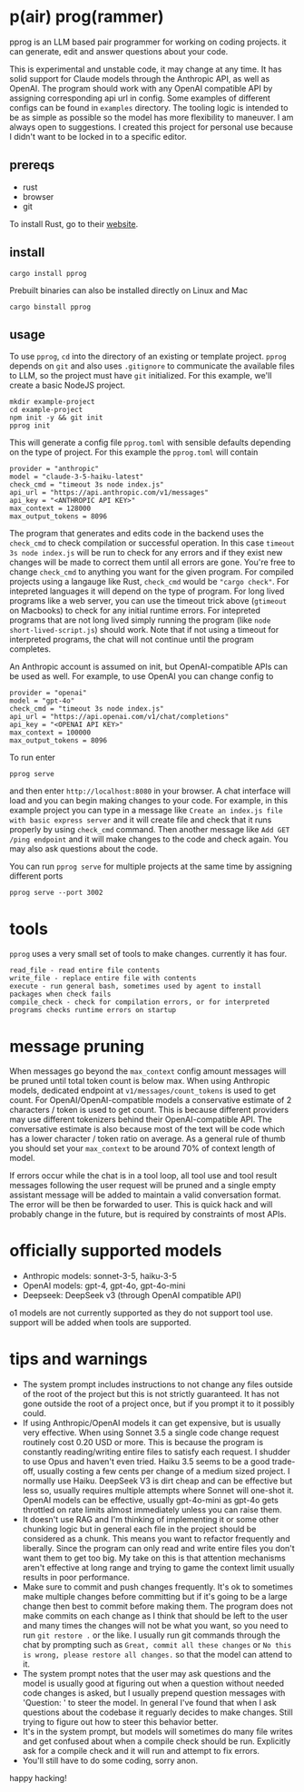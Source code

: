 # p(air) prog(rammer)
pprog is an LLM based pair programmer for working on coding projects.  it can generate, edit and answer questions about your code.

This is experimental and unstable code, it may change at any time.  It has solid support for Claude models through the Anthropic API, as well as OpenAI.  The program should work with any OpenAI compatible API by assigning corresponding api url in config.  Some examples of different configs can be found in `examples` directory.  The tooling logic is intended to be as simple as possible so the model has more flexibility to maneuver.  I am always open to suggestions.  I created this project for personal use because I didn't want to be locked in to a specific editor.

## prereqs
- rust
- browser
- git

To install Rust, go to their [website](https://www.rust-lang.org/).

## install
```
cargo install pprog
```
Prebuilt binaries can also be installed directly on Linux and Mac
```
cargo binstall pprog
```

## usage
To use `pprog`, `cd` into the directory of an existing or template project.  `pprog` depends on `git` and also uses `.gitignore` to communicate the available files to LLM, so the project must have `git` initialized. For this example, we'll create a basic NodeJS project.
```
mkdir example-project
cd example-project
npm init -y && git init
pprog init
```
This will generate a config file `pprog.toml` with sensible defaults depending on the type of project.  For this example the `pprog.toml` will contain
```
provider = "anthropic"
model = "claude-3-5-haiku-latest"
check_cmd = "timeout 3s node index.js"
api_url = "https://api.anthropic.com/v1/messages"
api_key = "<ANTHROPIC API KEY>"
max_context = 128000
max_output_tokens = 8096
```
The program that generates and edits code in the backend uses the `check_cmd` to check compilation or successful operation.  In this case `timeout 3s node index.js` will be run to check for any errors and if they exist new changes will be made to correct them until all errors are gone.  You're free to change `check_cmd` to anything you want for the given program.  For compiled projects using a langauge like Rust, `check_cmd` would be `"cargo check"`.  For intepreted languages it will depend on the type of program.  For long lived programs like a web server, you can use the timeout trick above (`gtimeout` on Macbooks) to check for any initial runtime errors.  For intepreted programs that are not long lived simply running the program (like `node short-lived-script.js`) should work.  Note that if not using a timeout for interpreted programs, the chat will not continue until the program completes.

An Anthropic account is assumed on init, but OpenAI-compatible APIs can be used as well.  For example, to use OpenAI you can change config to 
```
provider = "openai"
model = "gpt-4o"
check_cmd = "timeout 3s node index.js"
api_url = "https://api.openai.com/v1/chat/completions"
api_key = "<OPENAI API KEY>"
max_context = 100000
max_output_tokens = 8096
```
To run enter
```
pprog serve
```
and then enter `http://localhost:8080` in your browser.  A chat interface will load and you can begin making changes to your code.  For example, in this example project you can type in a message like `Create an index.js file with basic express server` and it will create file and check that it runs properly by using `check_cmd` command.  Then another message like `Add GET /ping endpoint` and it will make changes to the code and check again.  You may also ask questions about the code.  

You can run `pprog serve` for multiple projects at the same time by assigning different ports
```
pprog serve --port 3002
```

# tools
`pprog` uses a very small set of tools to make changes.  currently it has four.
```
read_file - read entire file contents
write_file - replace entire file with contents
execute - run general bash, sometimes used by agent to install packages when check fails
compile_check - check for compilation errors, or for interpreted programs checks runtime errors on startup
```

# message pruning
When messages go beyond the `max_context` config amount messages will be pruned until total token count is below max.  When using Anthropic models, dedicated endpoint at `v1/messages/count_tokens` is used to get count.  For OpenAI/OpenAI-compatible models a conservative estimate of 2 characters / token is used to get count.  This is because different providers may use different tokenizers behind their OpenAI-compatible API.  The conversative estimate is also because most of the text will be code which has a lower character / token ratio on average.  As a general rule of thumb you should set your `max_context` to be around 70% of context length of model.  

If errors occur while the chat is in a tool loop, all tool use and tool result messages following the user request will be pruned and a single empty assistant message will be added to maintain a valid conversation format.  The error will be then be forwarded to user.  This is quick hack and will probably change in the future, but is required by constraints of most APIs.

# officially supported models
- Anthropic models: sonnet-3-5, haiku-3-5
- OpenAI models: gpt-4, gpt-4o, gpt-4o-mini
- Deepseek: DeepSeek v3 (through OpenAI compatible API)

o1 models are not currently supported as they do not support tool use.  support will be added when tools are supported.

# tips and warnings
- The system prompt includes instructions to not change any files outside of the root of the project but this is not strictly guaranteed.  It has not gone outside the root of a project once, but if you prompt it to it possibly could.
- If using Anthropic/OpenAI models it can get expensive, but is usually very effective.  When using Sonnet 3.5 a single code change request routinely cost 0.20 USD or more.  This is because the program is constantly reading/writing entire files to satisfy each request.  I shudder to use Opus and haven't even tried.  Haiku 3.5 seems to be a good trade-off, usually costing a few cents per change of a medium sized project.  I normally use Haiku.  DeepSeek V3 is dirt cheap and can be effective but less so, usually requires multiple attempts where Sonnet will one-shot it.  OpenAI models can be effective, usually gpt-4o-mini as gpt-4o gets throttled on rate limits almost immediately unless you can raise them.
- It doesn't use RAG and I'm thinking of implementing it or some other chunking logic but in general each file in the project should be considered as a chunk.  This means you want to refactor frequently and liberally.  Since the program can only read and write entire files you don't want them to get too big.  My take on this is that attention mechanisms aren't effective at long range and trying to game the context limit usually results in poor performance.
- Make sure to commit and push changes frequently.  It's ok to sometimes make multiple changes before committing but if it's going to be a large change then best to commit before making them.  The program does not make commits on each change as I think that should be left to the user and many times the changes will not be what you want, so you need to run `git restore .` or the like.  I usually run git commands through the chat by prompting such as `Great, commit all these changes` or `No this is wrong, please restore all changes.` so that the model can attend to it. 
- The system prompt notes that the user may ask questions and the model is usually good at figuring out when a question without needed code changes is asked, but I usually prepend question messages with 'Question: ' to steer the model.  In general I've found that when I ask questions about the codebase it reguarly decides to make changes.  Still trying to figure out how to steer this behavior better.
- It's in the system prompt, but models will sometimes do many file writes and get confused about when a compile check should be run.  Explicitly ask for a compile check and it will run and attempt to fix errors.
- You'll still have to do some coding, sorry anon.

happy hacking!
